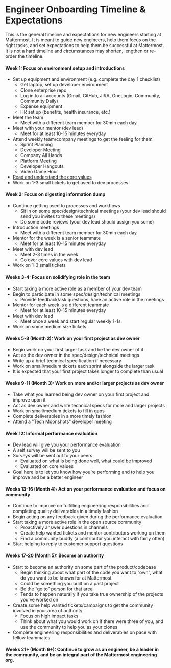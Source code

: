 # Engineer Onboarding Timeline & Expectations

This is the general timeline and expectations for new engineers starting at Mattermost. It is meant to guide new engineers, help them focus on the right tasks, and set expectations to help them be successful at Mattermost. It is not a hard timeline and circumstances may shorten, lengthen or re-order the timeline.

#### Week 1: Focus on environment setup and introductions
- Set up equipment and environment (e.g. complete the day 1 checklist)
  - Get laptop, set up developer environment
  - Clone enterprise repo
  - Log in to all accounts (Gmail, GitHub, JIRA, OneLogin, Community, Community Daily)
  - Expense equipment
  - HR set up (benefits, health insurance, etc.)
- Meet the team
  - Meet with a different team member for 30min each day
- Meet with your mentor (dev lead)
  - Meet for at least 10-15 minutes everyday
- Attend weekly team/company meetings to get the feeling for them
  - Sprint Planning
  - Developer Meeting
  - Company All Hands
  - Platform Meeting
  - Developer Hangouts
  - Video Game Hour
- [Read and understand the core values](https://docs.mattermost.com/process/handbook.html#leadership-principles)
- Work on 1-3 small tickets to get used to dev processes

#### Week 2: Focus on digesting information dump
- Continue getting used to processes and workflows
  - Sit in on some spec/design/technical meetings (your dev lead should send you invites to these meetings)
  - Do some code reviews (your dev lead should assign you some)
- Introduction meetings
  - Meet with a different team member for 30min each day
- Mentor for the week is a senior teammate
  - Meet for at least 10-15 minutes everyday
- Meet with dev lead
  - Meet 2-3 times in the week
  - Go over core values with dev lead
- Work on 1-3 small tickets

#### Weeks 3-4: Focus on solidifying role in the team
- Start taking a more active role as a member of your dev team
- Begin to participate in some spec/design/technical meetings
  - Provide feedback/ask questions, have an active role in the meetings
- Mentor for each week is a different teammate
  - Meet for at least 10-15 minutes everyday
- Meet with dev lead
  - Meet once a week and start regular weekly 1-1s
- Work on some medium size tickets

#### Weeks 5-8 (Month 2): Work on your first project as dev owner
- Begin work on your first larger task and be the dev owner of it
- Act as the dev owner in the spec/design/technical meetings
- Write up a brief technical specification if necessary
- Work on small/medium tickets each sprint alongside the larger task
- It is expected that your first project takes longer to complete than usual

#### Weeks 9-11 (Month 3): Work on more and/or larger projects as dev owner
- Take what you learned being dev owner on your first project and improve upon it
- Act as dev owner and write technical specs for more and larger projects
- Work on small/medium tickets to fill in gaps
- Complete deliverables in a more timely fashion
- Attend a "Tech Moonshots" developer meeting

#### Week 12: Informal performance evaluation
- Dev lead will give you your performance evaluation
- A self survey will be sent to you
- Surveys will be sent out to your peers
  - Evaluated on what is being done well, what could be improved
  - Evaluated on core values
- Goal here is to let you know how you’re performing and to help you improve and be a better engineer

#### Weeks 13-16 (Month 4): Act on your performance evaluation and focus on community
- Continue to improve on fulfilling engineering responsibilities and completing quality deliverables in a timely fashion
- Begin acting on any feedback given during the performance evaluation
- Start taking a more active role in the open source community
  - Proactively answer questions in channels
  - Create help wanted tickets and mentor contributors working on them
  - Find a community buddy (a contributor you interact with fairly often)
- Start helping to reply to customer support questions

#### Weeks 17-20 (Month 5): Become an authority
- Start to become an authority on some part of the product/codebase
  - Begin thinking about what part of the code you want to “own”, what do you want to be known for at Mattermost
  - Could be something you built on a past project
  - Be the “go to” person for that area
  - Tends to happen naturally if you take true ownership of the projects you’ve worked on
- Create some help wanted tickets/campaigns to get the community involved in your area of authority
  - Focus on high impact tasks
  - Think about what you would work on if there were three of you, and use the community to help you as your clones
- Complete engineering responsibilities and deliverables on pace with fellow teammates

#### Weeks 21+ (Month 6+): Continue to grow as an engineer, be a leader in the community, and be an integral part of the Mattermost engineering org.
